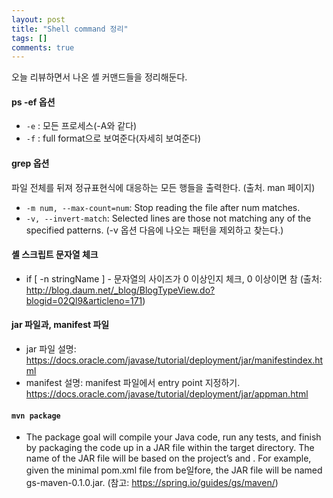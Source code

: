 ```yaml
---
layout: post
title: "Shell command 정리"
tags: []
comments: true
---
```



오늘 리뷰하면서 나온 셸 커맨드들을 정리해둔다.

#### ps -ef 옵션
* `-e` : 모든 프로세스(-A와 같다)
* `-f` : full format으로 보여준다(자세히 보여준다)

#### grep 옵션
파일 전체를 뒤져 정규표현식에 대응하는 모든 행들을 출력한다. (출처. man 페이지)

* `-m num, --max-count=num`: Stop reading the file after num matches.
* `-v, --invert-match`: Selected lines are those not matching any of the specified patterns. (-v 옵션 다음에 나오는 패턴을 제외하고 찾는다.)

#### 셸 스크립트 문자열 체크
* if [ -n stringName ] - 문자열의 사이즈가 0 이상인지 체크, 0 이상이면 참
(출처: http://blog.daum.net/_blog/BlogTypeView.do?blogid=02Ql9&articleno=171)

#### jar 파일과, manifest 파일
* jar 파일 설명: https://docs.oracle.com/javase/tutorial/deployment/jar/manifestindex.html
* manifest 설명: manifest 파일에서 entry point 지정하기. https://docs.oracle.com/javase/tutorial/deployment/jar/appman.html

#### `mvn package`
* The package goal will compile your Java code, run any tests, and finish by packaging the code up in a JAR file within the target directory. The name of the JAR file will be based on the project’s <artifactId> and <version>. For example, given the minimal pom.xml file from be일fore, the JAR file will be named gs-maven-0.1.0.jar. (참고: https://spring.io/guides/gs/maven/)
